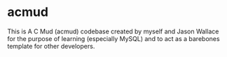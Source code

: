 acmud
=====

This is A C Mud (acmud) codebase created by myself and Jason Wallace for the purpose of learning (especially MySQL) and to act as a barebones template for other developers.